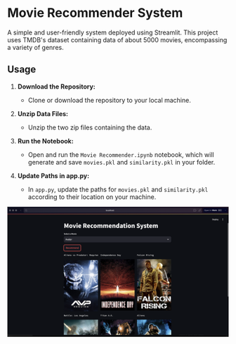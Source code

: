 # Movie Recommender System

A simple and user-friendly system deployed using Streamlit. This project uses TMDB's dataset containing data of about 5000 movies, encompassing a variety of genres.

## Usage

1. **Download the Repository:**
   - Clone or download the repository to your local machine.

2. **Unzip Data Files:**
   - Unzip the two zip files containing the data.

3. **Run the Notebook:**
   - Open and run the `Movie Recommender.ipynb` notebook, which will generate and save `movies.pkl` and `similarity.pkl` in your folder.

4. **Update Paths in app.py:**
   - In `app.py`, update the paths for `movies.pkl` and `similarity.pkl` according to their location on your machine.



![Main Page Screenshot](images/screenshot1.png)
